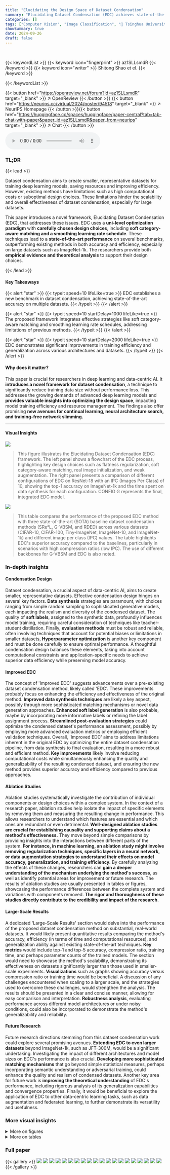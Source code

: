 ```yaml
---
title: "Elucidating the Design Space of Dataset Condensation"
summary: "Elucidating Dataset Condensation (EDC) achieves state-of-the-art accuracy in dataset condensation by implementing soft category-aware matching and a smoothing learning rate schedule, improving model t..."
categories: []
tags: ["Computer Vision", "Image Classification", "🏢 Tsinghua University",]
showSummary: true
date: 2024-09-26
draft: false
---
```


<br>

{{< keywordList >}}
{{< keyword icon="fingerprint" >}} az1SLLsmdR {{< /keyword >}}
{{< keyword icon="writer" >}} Shitong Shao et el. {{< /keyword >}}
 
{{< /keywordList >}}

{{< button href="https://openreview.net/forum?id=az1SLLsmdR" target="_blank" >}}
↗ OpenReview
{{< /button >}}
{{< button href="https://neurips.cc/virtual/2024/poster/94518" target="_blank" >}}
↗ NeurIPS Homepage
{{< /button >}}{{< button href="https://huggingface.co/spaces/huggingface/paper-central?tab=tab-chat-with-paper&paper_id=az1SLLsmdR&paper_from=neurips" target="_blank" >}}
↗ Chat
{{< /button >}}



<audio controls>
    <source src="https://ai-paper-reviewer.com/az1SLLsmdR/podcast.wav" type="audio/wav">
    Your browser does not support the audio element.
</audio>


### TL;DR


{{< lead >}}

Dataset condensation aims to create smaller, representative datasets for training deep learning models, saving resources and improving efficiency.  However, existing methods have limitations such as high computational costs or suboptimal design choices.  These limitations hinder the scalability and overall effectiveness of dataset condensation, especially for large datasets.



This paper introduces a novel framework, Elucidating Dataset Condensation (EDC), that addresses these issues.  EDC uses a **uni-level optimization paradigm** with **carefully chosen design choices**, including **soft category-aware matching and a smoothing learning rate schedule**. These techniques lead to a **state-of-the-art performance** on several benchmarks, outperforming existing methods in both accuracy and efficiency, especially on large datasets such as ImageNet-1k.  The researchers provide both **empirical evidence and theoretical analysis** to support their design choices.

{{< /lead >}}


#### Key Takeaways

{{< alert "star" >}}
{{< typeit speed=10 lifeLike=true >}} EDC establishes a new benchmark in dataset condensation, achieving state-of-the-art accuracy on multiple datasets. {{< /typeit >}}
{{< /alert >}}

{{< alert "star" >}}
{{< typeit speed=10 startDelay=1000 lifeLike=true >}} The proposed framework integrates effective strategies like soft category-aware matching and smoothing learning rate schedules, addressing limitations of previous methods. {{< /typeit >}}
{{< /alert >}}

{{< alert "star" >}}
{{< typeit speed=10 startDelay=2000 lifeLike=true >}} EDC demonstrates significant improvements in training efficiency and generalization across various architectures and datasets. {{< /typeit >}}
{{< /alert >}}

#### Why does it matter?
This paper is crucial for researchers in deep learning and data-centric AI. It **introduces a novel framework for dataset condensation**, a technique to significantly reduce training data size without performance loss.  This addresses the growing demands of advanced deep learning models and **provides valuable insights into optimizing the design space**, impacting model training efficiency and resource management. The findings also offer promising **new avenues for continual learning, neural architecture search, and training-free network slimming.**

------
#### Visual Insights



![](https://ai-paper-reviewer.com/az1SLLsmdR/figures_1_1.jpg)

> This figure illustrates the Elucidating Dataset Condensation (EDC) framework. The left panel shows a flowchart of the EDC process, highlighting key design choices such as flatness regularization, soft category-aware matching, real image initialization, and weak augmentation.  The right panel presents a comparison of different configurations of EDC on ResNet-18 with an IPC (Images Per Class) of 10, showing the top-1 accuracy on ImageNet-1k and the time spent on data synthesis for each configuration.  CONFIG G represents the final, integrated EDC model.





![](https://ai-paper-reviewer.com/az1SLLsmdR/tables_6_1.jpg)

> This table compares the performance of the proposed EDC method with three state-of-the-art (SOTA) baseline dataset condensation methods (SRe²L, G-VBSM, and RDED) across various datasets (CIFAR-10, CIFAR-100, Tiny-ImageNet, ImageNet-10, and ImageNet-1k) and different image per class (IPC) values.  The table highlights EDC's superior accuracy compared to the baselines, particularly in scenarios with high compression ratios (low IPC). The use of different backbones for G-VBSM and EDC is also noted.





### In-depth insights


#### Condensation Design
Dataset condensation, a crucial aspect of data-centric AI, aims to create smaller, representative datasets.  Effective condensation design hinges on several key factors. **Data synthesis** strategies are paramount, with choices ranging from simple random sampling to sophisticated generative models, each impacting the realism and diversity of the condensed dataset.  The quality of **soft labels**, assigned to the synthetic data, profoundly influences model training, requiring careful consideration of techniques like teacher-student distillation.  Finally, **evaluation methods** must be robust and reliable, often involving techniques that account for potential biases or limitations in smaller datasets,  **Hyperparameter optimization** is another key component and must be done carefully to ensure optimal performance. A thoughtful condensation design balances these elements, taking into account computational constraints and application-specific needs to achieve superior data efficiency while preserving model accuracy.

#### Improved EDC
The concept of 'Improved EDC' suggests advancements over a pre-existing dataset condensation method, likely called 'EDC'.  These improvements probably focus on enhancing the efficiency and effectiveness of the original method.  **Improved data synthesis techniques** are likely a key aspect, possibly through more sophisticated matching mechanisms or novel data generation approaches.  **Enhanced soft label generation** is also probable, maybe by incorporating more informative labels or refining the label assignment process.  **Streamlined post-evaluation strategies** could optimize the condensed dataset's performance assessment, possibly by employing more advanced evaluation metrics or employing efficient validation techniques.  Overall, 'Improved EDC' aims to address limitations inherent in the original EDC by optimizing the entire dataset condensation pipeline, from data synthesis to final evaluation, resulting in a more robust and efficient method.  **Key improvements** likely involve reducing computational costs while simultaneously enhancing the quality and generalizability of the resulting condensed dataset, and ensuring the new method provides superior accuracy and efficiency compared to previous approaches.

#### Ablation Studies
Ablation studies systematically investigate the contribution of individual components or design choices within a complex system.  In the context of a research paper, ablation studies help isolate the impact of specific elements by removing them and measuring the resulting change in performance. This allows researchers to understand which features are essential and which ones are redundant or even detrimental. **Well-designed ablation studies are crucial for establishing causality and supporting claims about a method's effectiveness.** They move beyond simple comparisons by providing insights into the interactions between different parts of the system.  **For instance, in machine learning, an ablation study might involve removing regularization techniques, specific layers in a neural network, or data augmentation strategies to understand their effects on model accuracy, generalization, and training efficiency.**  By carefully analyzing the effects of these changes, researchers can **gain a deeper understanding of the mechanism underlying the method's success**, as well as identify potential areas for improvement or future research. The results of ablation studies are usually presented in tables or figures, showcasing the performance differences between the complete system and variations with components removed.  **The rigor and thoroughness of these studies directly contribute to the credibility and impact of the research.**

#### Large-Scale Results
A dedicated 'Large-Scale Results' section would delve into the performance of the proposed dataset condensation method on substantial, real-world datasets.  It would likely present quantitative results comparing the method's accuracy, efficiency (in terms of time and computational resources), and generalization ability against existing state-of-the-art techniques.  **Key metrics** would include top-1 and top-5 accuracy, compression ratio, training time, and perhaps parameter counts of the trained models.  The section would need to showcase the method's scalability, demonstrating its effectiveness on datasets significantly larger than those used in smaller-scale experiments. **Visualizations** such as graphs showing accuracy versus compression ratio or training time would be beneficial.  A discussion of any challenges encountered when scaling to a larger scale, and the strategies used to overcome these challenges, would strengthen the analysis.  The results should be presented in a clear and concise manner, allowing for easy comparison and interpretation.  **Robustness analysis**, evaluating performance across different model architectures or under noisy conditions, could also be incorporated to demonstrate the method's generalizability and reliability.

#### Future Research
Future research directions stemming from this dataset condensation work could explore several promising avenues. **Extending EDC to even larger datasets** beyond ImageNet-1k, such as JFT-300M, would be a significant undertaking.  Investigating the impact of different architectures and model sizes on EDC's performance is also crucial.  **Developing more sophisticated matching mechanisms** that go beyond simple statistical measures, perhaps incorporating semantic understanding or adversarial training, could enhance the quality and realism of condensed datasets.  Another key area for future work is **improving the theoretical understanding** of EDC's performance, including rigorous analysis of its generalization capabilities and convergence properties. Finally, it would be beneficial to explore the application of EDC to other data-centric learning tasks, such as data augmentation and federated learning, to further demonstrate its versatility and usefulness.


### More visual insights

<details>
<summary>More on figures
</summary>


![](https://ai-paper-reviewer.com/az1SLLsmdR/figures_3_1.jpg)

> This figure illustrates the Elucidating Dataset Condensation (EDC) framework. The left panel shows a flowchart summarizing the key design choices incorporated into EDC for ImageNet-1k dataset condensation, highlighting improvements in data synthesis, soft label generation, and post-evaluation.  The right panel presents a comparison of different configurations of EDC, showcasing the impact of individual design choices on model accuracy and training time using a ResNet-18 model with an IPC of 10.  This comparison demonstrates the effectiveness of the complete EDC framework (CONFIG G).


![](https://ai-paper-reviewer.com/az1SLLsmdR/figures_4_1.jpg)

> This figure compares the data synthesis process using real image initialization versus random initialization (using Gaussian noise).  It shows three stages of the synthesis process (iterations 1, 20, and 1000) for both methods. Real image initialization starts with actual images from the original dataset, leading to more realistic and coherent image generation over the iterations. Random initialization, starting with noise, produces less realistic and more distorted images, especially in the initial stages. The figure visually demonstrates how real image initialization leads to better image quality and potentially improved model performance after the condensation process.


![](https://ai-paper-reviewer.com/az1SLLsmdR/figures_8_1.jpg)

> This figure illustrates the Elucidating Dataset Condensation (EDC) framework. The left panel shows a summary of the key design choices that contribute to EDC's improved performance on ImageNet-1k.  The right panel presents a quantitative comparison of different configurations of EDC, highlighting the impact of these design choices on accuracy and computational efficiency. Each configuration is evaluated using ResNet-18 with an IPC (Images Per Class) of 10.  The 'CONFIG G' refers to the complete EDC model, representing the optimal configuration.


![](https://ai-paper-reviewer.com/az1SLLsmdR/figures_22_1.jpg)

> This figure displays example images generated by three different dataset condensation methods: SRe2L, CDA, and G-VBSM.  These methods are all categorized as training-dependent. The images are meant to illustrate the quality of the synthetic data created by these methods. In particular, it highlights that these methods, which begin data synthesis with Gaussian noise, tend to produce images that lack realism and fail to convey clear semantics. This supports a main point of the paper that previous approaches had significant limitations and demonstrates the need for a new approach.


![](https://ai-paper-reviewer.com/az1SLLsmdR/figures_23_1.jpg)

> This figure illustrates the Elucidating Dataset Condensation (EDC) framework. The left panel shows a flowchart summarizing the key design choices for dataset condensation, emphasizing improvements over existing methods. The right panel presents a quantitative comparison of different configurations of EDC, highlighting the impact of individual design choices (e.g., soft category-aware matching, smoothing learning rate, etc.) on the final performance (accuracy and time cost) when using a ResNet-18 model with an IPC of 10 on the ImageNet-1k dataset.  CONFIG G represents the complete EDC approach.


![](https://ai-paper-reviewer.com/az1SLLsmdR/figures_26_1.jpg)

> This figure illustrates the proposed Elucidating Dataset Condensation (EDC) method. The left panel shows a flowchart summarizing the design choices made for data synthesis, soft label generation, and evaluation stages. The right panel presents a table comparing different configurations of EDC, showing their top-1 accuracy on ImageNet-1k using a ResNet-18 model with an IPC of 10, and the time taken for data synthesis. The best performing configuration is labeled as CONFIG G, representing the complete EDC method.


![](https://ai-paper-reviewer.com/az1SLLsmdR/figures_27_1.jpg)

> This figure illustrates the Elucidating Dataset Condensation (EDC) framework. The left panel shows the key design choices integrated into EDC, categorized into three stages: Data Synthesis, Soft Label Generation, and Post-Evaluation. The right panel presents a comparison of different EDC configurations on ResNet-18 with an IPC of 10, highlighting their accuracy, training time, and resource utilization.  The configurations (CONFIG A-G) represent incremental improvements to the approach, with CONFIG G representing the final, optimized EDC model.


![](https://ai-paper-reviewer.com/az1SLLsmdR/figures_28_1.jpg)

> This figure illustrates the Elucidating Dataset Condensation (EDC) framework. The left panel shows a summary of the design choices that improved the performance of dataset condensation on ImageNet-1k.  The right panel presents a comparison of different configurations of EDC on ResNet-18 model with an IPC of 10, showcasing the trade-offs between accuracy, time spent for data synthesis, and other factors.  CONFIG G represents the complete and optimized EDC approach.


![](https://ai-paper-reviewer.com/az1SLLsmdR/figures_29_1.jpg)

> This figure illustrates the Elucidating Dataset Condensation (EDC) framework. The left panel shows a summary of the key design choices incorporated into EDC for improving dataset condensation on ImageNet-1k.  The right panel presents a quantitative comparison of different configurations of EDC, highlighting the impact of each design choice on the model's accuracy and the time required for data synthesis using a ResNet-18 model with an IPC of 10.  The final configuration, denoted as CONFIG G, represents the complete EDC method.


![](https://ai-paper-reviewer.com/az1SLLsmdR/figures_30_1.jpg)

> This figure illustrates the proposed Elucidating Dataset Condensation (EDC) method. The left panel shows a flowchart summarizing the key design choices that improve EDC's performance, including real image initialization, soft category-aware matching, smoothing LR schedule, and EMA-based evaluation. The right panel presents a table comparing different configurations of EDC on ResNet-18 with an IPC of 10, showing their top-1 accuracy, time spent for data synthesis, batch size, memory usage and other hyperparameters. CONFIG G represents the complete EDC model.


</details>




<details>
<summary>More on tables
</summary>


![](https://ai-paper-reviewer.com/az1SLLsmdR/tables_6_2.jpg)
> This table compares the performance of the proposed EDC method against three state-of-the-art (SOTA) baseline methods for dataset condensation across different datasets (CIFAR-10, CIFAR-100, Tiny-ImageNet, ImageNet-10, and ImageNet-1k) and image processing compression (IPC) rates.  The table highlights the superior accuracy achieved by EDC, especially at higher IPC values, demonstrating its efficiency and effectiveness in various settings and model architectures.

![](https://ai-paper-reviewer.com/az1SLLsmdR/tables_7_1.jpg)
> This ablation study on ImageNet-1k with an IPC of 10 investigates the impact of several design choices on model performance.  The left half of the table shows the effect of varying the slowdown coefficient (ζ) in the smoothing learning rate schedule on ResNet-18, ResNet-50, and ResNet-101 architectures. The right half evaluates the combined effects of real image initialization, smoothing learning rate schedule, and a smaller batch size, showing the performance improvements achieved through these modifications.

![](https://ai-paper-reviewer.com/az1SLLsmdR/tables_7_2.jpg)
> This table presents ablation study results on ImageNet-1k with an IPC of 10.  It examines the impact of different choices in the flatness regularization strategy on model performance across various network architectures (ResNet-18, ResNet-50, DenseNet-121).  Specifically, it investigates the effects of varying the loss type (LFR, L'FR, vanilla SAM), loss weight, and hyperparameters β and τ on the final accuracy achieved.

![](https://ai-paper-reviewer.com/az1SLLsmdR/tables_8_1.jpg)
> This table presents the ablation study results on ImageNet-1k with an IPC of 10. It investigates the impact of several design choices on the model's performance.  The design choices include soft category-aware matching (parameter α), weak augmentation (scale parameter ζ), and EMA-based evaluation. The table shows the Top-1 accuracy achieved by ResNet-18, ResNet-50, and ResNet-101 models under different configurations of these design choices. Each row represents a different combination of the design choices, allowing for an analysis of their individual and combined effects on the model's accuracy.

![](https://ai-paper-reviewer.com/az1SLLsmdR/tables_12_1.jpg)
> This table compares the proposed EDC method with three state-of-the-art (SOTA) baseline dataset condensation methods (SRe2L, G-VBSM, and RDED) across various datasets (CIFAR-10, CIFAR-100, Tiny-ImageNet, ImageNet-10, and ImageNet-1k) and different image per class (IPC) values.  It shows the top-1 accuracy achieved by each method on each dataset and IPC. Notably, it highlights that while SRe2L and RDED use ResNet-18 for their data synthesis, G-VBSM and EDC utilize multiple different backbone network architectures.

![](https://ai-paper-reviewer.com/az1SLLsmdR/tables_12_2.jpg)
> This table compares the performance of the proposed Elucidating Dataset Condensation (EDC) method against state-of-the-art (SOTA) baseline methods for dataset condensation.  It shows the top-1 accuracy achieved on various datasets (CIFAR-10, CIFAR-100, Tiny-ImageNet, ImageNet-10, and ImageNet-1k) using different Image Processing Counts (IPC) values and different network architectures (ResNet-18, ResNet-50, ResNet-101, MobileNet-V2). The results demonstrate that EDC outperforms SOTA methods across various datasets, IPCs, and model architectures.  Note that SRe²L and RDED use ResNet-18 for data synthesis, while G-VBSM and EDC use a variety of backbone networks.

![](https://ai-paper-reviewer.com/az1SLLsmdR/tables_12_3.jpg)
> This table compares the performance of the proposed Elucidating Dataset Condensation (EDC) method with state-of-the-art (SOTA) baseline methods for dataset condensation.  The comparison is made across different datasets (CIFAR-10, CIFAR-100, Tiny-ImageNet, ImageNet-10, and ImageNet-1k) and at various Image Per Class (IPC) values, representing different compression ratios.  It highlights EDC's superior accuracy and efficiency compared to SOTA methods, especially at higher compression ratios (lower IPC).  Note that while SRe2L and RDED use ResNet-18 for data synthesis, EDC and G-VBSM explore the use of various backbones.

![](https://ai-paper-reviewer.com/az1SLLsmdR/tables_12_4.jpg)
> This table compares the performance of the proposed Elucidate Dataset Condensation (EDC) method with state-of-the-art (SOTA) baseline methods for dataset condensation.  It shows the top-1 accuracy achieved on various datasets (CIFAR-10, CIFAR-100, Tiny-ImageNet, ImageNet-10, and ImageNet-1k) using different image per class (IPC) values. The table also highlights that while SOTA methods like SRe2L and RDED use ResNet-18 for data synthesis, EDC utilizes a variety of backbones, demonstrating its adaptability and superior performance.

![](https://ai-paper-reviewer.com/az1SLLsmdR/tables_12_5.jpg)
> This table compares the proposed Elucidating Dataset Condensation (EDC) method with other state-of-the-art (SOTA) dataset condensation methods.  The comparison is made across several datasets (CIFAR-10, CIFAR-100, Tiny-ImageNet, ImageNet-10, and ImageNet-1k) and different image processing computation (IPC) values (1, 10, 50).  The table shows the top-1 accuracy achieved by each method for each dataset and IPC. Importantly, it highlights that EDC outperforms the other methods in almost all scenarios, underscoring its effectiveness. The table also notes that SRe²L and RDED use ResNet-18 for the data synthesis process, whereas G-VBSM and EDC utilize a broader range of backbones, adding to the versatility of the EDC approach.

![](https://ai-paper-reviewer.com/az1SLLsmdR/tables_12_6.jpg)
> This table compares the performance of the proposed EDC method with other state-of-the-art (SOTA) dataset condensation methods across several datasets (CIFAR-10, CIFAR-100, Tiny-ImageNet, ImageNet-10, and ImageNet-1k) at different IPC (Images Per Class) values.  It shows the top-1 accuracy achieved by each method, highlighting the superior performance of EDC across various datasets and model architectures (ResNet-18, ResNet-50, ResNet-101, and MobileNet-V2).  Note that SRe2L and RDED used ResNet-18 for data synthesis, while G-VBSM and EDC utilized multiple backbones.

![](https://ai-paper-reviewer.com/az1SLLsmdR/tables_13_1.jpg)
> This table compares the performance of the proposed Elucidate Dataset Condensation (EDC) method with state-of-the-art (SOTA) baseline methods for dataset condensation on various datasets and image classification tasks.  It shows the top-1 accuracy achieved by different methods on several datasets (CIFAR-10, CIFAR-100, Tiny-ImageNet, ImageNet-10, and ImageNet-1k) at different Image Per Class (IPC) ratios.  The table highlights that EDC outperforms SOTA methods, especially at lower IPC values (higher compression ratios), demonstrating its superior efficiency and effectiveness in transferring critical attributes to smaller synthetic datasets.

![](https://ai-paper-reviewer.com/az1SLLsmdR/tables_13_2.jpg)
> This table compares the proposed Elucidating Dataset Condensation (EDC) method with other state-of-the-art (SOTA) dataset condensation methods.  It shows the top-1 accuracy achieved on various datasets (CIFAR-10, CIFAR-100, Tiny-ImageNet, ImageNet-10, and ImageNet-1k) at different IPC (Images Per Class) values.  The table highlights EDC's superior performance across different datasets and model architectures (ResNet-18, ResNet-50, ResNet-101, MobileNet-V2), particularly at higher compression ratios (lower IPC values). It also notes that while some SOTA methods use a single model architecture (ResNet-18), EDC uses a variety of models for comparison.

![](https://ai-paper-reviewer.com/az1SLLsmdR/tables_13_3.jpg)
> This table compares the performance of the proposed Elucidate Dataset Condensation (EDC) method with three state-of-the-art (SOTA) baseline methods (SRe²L, G-VBSM, and RDED) for dataset condensation on various datasets (CIFAR-10, CIFAR-100, Tiny-ImageNet, ImageNet-10, and ImageNet-1k) and different image processing counts (IPC).  The table shows that EDC consistently outperforms the other methods across all datasets and IPCs. Note that SRe²L and RDED use ResNet-18 for data synthesis, while G-VBSM and EDC use a variety of backbones.

![](https://ai-paper-reviewer.com/az1SLLsmdR/tables_13_4.jpg)
> This table compares the performance of the proposed Elucidating Dataset Condensation (EDC) method against state-of-the-art (SOTA) baseline dataset condensation methods, namely SRe²L, G-VBSM, and RDED.  The comparison is done across various datasets (CIFAR-10, CIFAR-100, Tiny-ImageNet, ImageNet-10, and ImageNet-1k) and at different Image Per Class (IPC) values.  It highlights EDC's superior accuracy and efficiency, especially at higher compression ratios (lower IPC). The use of ResNet-18 for the SOTA baselines vs. varying backbones for EDC is also noted.

![](https://ai-paper-reviewer.com/az1SLLsmdR/tables_13_5.jpg)
> This ablation study investigates the impact of different numbers of backbones on the performance of G-VBSM for CIFAR-10 dataset with IPC 10.  It compares the original 5 backbones used in G-VBSM against using 100 backbones (MTT) and a new setting of 8 backbones to show the optimal backbone combination for better performance.  The results demonstrate that the new backbone setting improves the accuracy across ResNet-18, AlexNet and VGG11-BN.

![](https://ai-paper-reviewer.com/az1SLLsmdR/tables_22_1.jpg)
> This ablation study investigates the impact of different backbone choices for the data synthesis stage of the EDC method on ImageNet-1k using an IPC of 10.  The table shows the top-1 accuracy achieved using ResNet-18 as the verified model, varying the observer model across different architectures (ResNet-18, MobileNet-V2, EfficientNet-B0, ShuffleNet-V2, WRN-40-2, AlexNet, ConvNext-Tiny, DenseNet-121).  The results highlight the relative performance of each backbone in this specific stage of the dataset condensation process.

![](https://ai-paper-reviewer.com/az1SLLsmdR/tables_22_2.jpg)
> This table presents the ablation study results on the ImageNet-1k dataset with an IPC of 1, focusing on the impact of different backbone choices for soft label generation within the EDC framework.  The experiment uses CONFIG G (with ς = 2).  The table shows that the combination of ResNet-18, MobileNet-V2, EfficientNet-B0, ShuffleNet-V2 and AlexNet for soft label generation results in the best performance.

![](https://ai-paper-reviewer.com/az1SLLsmdR/tables_23_1.jpg)
> This ablation study investigates the impact of the slowdown coefficient (ζ) in the smoothing learning rate schedule on the performance of the MobileNet-V2 model for ImageNet-1k dataset condensation with an IPC of 10.  The results show how different values of ζ affect the model's top-1 accuracy.

![](https://ai-paper-reviewer.com/az1SLLsmdR/tables_23_2.jpg)
> This ablation study investigates the impact of different Adaptive Learning Rate Scheduler (ALRS) settings on the performance of the model after dataset condensation on ImageNet-1k with an IPC of 10.  The table shows that while ALRS doesn't provide a clear performance boost, certain settings achieve results close to the optimal configuration.

![](https://ai-paper-reviewer.com/az1SLLsmdR/tables_24_1.jpg)
> This table presents ablation study results on ImageNet-1k with an IPC of 40, focusing specifically on evaluating the impact of different learning rate schedulers during the post-evaluation phase.  It compares the performance of using a standard smoothing learning rate schedule against the proposed early Smoothing-later Steep Learning Rate Schedule (SSRS). The results show that SSRS improves performance without introducing additional computational overhead.

![](https://ai-paper-reviewer.com/az1SLLsmdR/tables_24_2.jpg)
> This table presents the ablation study on the impact of EMA Rate on the performance of the EMA-based evaluation method on ImageNet-1k with an IPC of 10.  Different EMA Rates were tested (0.99, 0.999, 0.9999, 0.999945) and their corresponding top-1 accuracy is reported.  The results show that a specific EMA Rate is most effective for this setting.

![](https://ai-paper-reviewer.com/az1SLLsmdR/tables_24_3.jpg)
> This ablation study investigates the effect of the number of iterations during the post-evaluation phase on the performance of the dataset condensation method EDC on the CIFAR-10 dataset with an IPC of 10.  ResNet-18 is used as the backbone network for both data synthesis and soft label generation.  The hyperparameters are kept consistent with those used in the RDED method. The table shows that the optimal number of iterations is 75, as it achieves the highest accuracy of 42.7%.

![](https://ai-paper-reviewer.com/az1SLLsmdR/tables_24_4.jpg)
> This table compares the performance of the proposed Elucidating Dataset Condensation (EDC) method with three state-of-the-art (SOTA) baseline dataset condensation methods: SRe2L, G-VBSM, and RDED.  The comparison is done across multiple datasets (CIFAR-10, CIFAR-100, Tiny-ImageNet, ImageNet-10, and ImageNet-1k) and different image processing compression ratios (IPC).  The results show that EDC consistently outperforms the baseline methods across all datasets and IPCs, demonstrating its superior accuracy in dataset condensation.

![](https://ai-paper-reviewer.com/az1SLLsmdR/tables_24_5.jpg)
> This table compares the proposed EDC method with state-of-the-art (SOTA) baseline dataset condensation methods (SRe2L, G-VBSM, RDED) across different datasets (CIFAR-10, CIFAR-100, Tiny-ImageNet, ImageNet-10, ImageNet-1k) and image per class (IPC) values.  The table highlights the superior accuracy achieved by EDC, particularly at higher IPC values, showcasing its effectiveness in dataset condensation.

![](https://ai-paper-reviewer.com/az1SLLsmdR/tables_25_1.jpg)
> This table presents the ablation study results on CIFAR-10 with an IPC of 10, focusing on the impact of different learning rate schedulers during the post-evaluation phase.  The schedulers compared include smoothing LR schedule with two different  ζ (slowdown coefficient) values, and MultiStepLR with two different γ (decay rate) values and milestone settings.  The hyperparameters for other settings followed those in Table 10. The table shows the top-1 accuracy achieved by different verified models (ResNet-18, ResNet-50, ResNet-101, and MobileNet-V2) under each scheduler configuration.

![](https://ai-paper-reviewer.com/az1SLLsmdR/tables_31_1.jpg)
> This table presents a comparison of different dataset condensation methods on the ImageNet-21k dataset.  The results show the top-1 accuracy achieved by each method (SRe2L, CDA, RDED, EDC) using a compression ratio of 10, along with the baseline accuracy obtained using the original dataset.  It demonstrates the scalability of EDC to larger datasets.

![](https://ai-paper-reviewer.com/az1SLLsmdR/tables_31_2.jpg)
> This table compares the performance of the proposed Elucidating Dataset Condensation (EDC) method against state-of-the-art (SOTA) baseline methods for dataset condensation.  It shows the top-1 accuracy achieved on various datasets (CIFAR-10, CIFAR-100, Tiny-ImageNet, ImageNet-10, and ImageNet-1k) using different Image Processing Counts (IPC) values, representing different compression ratios.  The table highlights that EDC outperforms other methods, especially at higher IPC values, indicating its effectiveness in generating high-quality condensed datasets.

![](https://ai-paper-reviewer.com/az1SLLsmdR/tables_31_3.jpg)
> This table compares the performance of the proposed Elucidating Dataset Condensation (EDC) method against state-of-the-art (SOTA) baseline methods for dataset condensation on various datasets (CIFAR-10, CIFAR-100, Tiny-ImageNet, ImageNet-10, and ImageNet-1k) and at different IPCs (images per class).  The table shows that EDC achieves superior accuracy compared to SOTA methods across all datasets and IPCs. Notably, the table highlights that SRe2L and RDED use ResNet-18 architecture for data synthesis, while G-VBSM and EDC use various backbones, demonstrating the versatility and effectiveness of EDC.

![](https://ai-paper-reviewer.com/az1SLLsmdR/tables_33_1.jpg)
> This table compares the performance of the proposed Elucidate Dataset Condensation (EDC) method with state-of-the-art (SOTA) baseline methods for dataset condensation across different datasets (CIFAR-10, CIFAR-100, Tiny-ImageNet, ImageNet-10, and ImageNet-1k) and image per class (IPC) values.  It highlights EDC's superior accuracy and efficiency, particularly on larger datasets. Note that different methods use different backbone networks for comparison.

</details>




### Full paper

{{< gallery >}}
<img src="https://ai-paper-reviewer.com/az1SLLsmdR/1.png" class="grid-w50 md:grid-w33 xl:grid-w25" />
<img src="https://ai-paper-reviewer.com/az1SLLsmdR/2.png" class="grid-w50 md:grid-w33 xl:grid-w25" />
<img src="https://ai-paper-reviewer.com/az1SLLsmdR/3.png" class="grid-w50 md:grid-w33 xl:grid-w25" />
<img src="https://ai-paper-reviewer.com/az1SLLsmdR/4.png" class="grid-w50 md:grid-w33 xl:grid-w25" />
<img src="https://ai-paper-reviewer.com/az1SLLsmdR/5.png" class="grid-w50 md:grid-w33 xl:grid-w25" />
<img src="https://ai-paper-reviewer.com/az1SLLsmdR/6.png" class="grid-w50 md:grid-w33 xl:grid-w25" />
<img src="https://ai-paper-reviewer.com/az1SLLsmdR/7.png" class="grid-w50 md:grid-w33 xl:grid-w25" />
<img src="https://ai-paper-reviewer.com/az1SLLsmdR/8.png" class="grid-w50 md:grid-w33 xl:grid-w25" />
<img src="https://ai-paper-reviewer.com/az1SLLsmdR/9.png" class="grid-w50 md:grid-w33 xl:grid-w25" />
<img src="https://ai-paper-reviewer.com/az1SLLsmdR/10.png" class="grid-w50 md:grid-w33 xl:grid-w25" />
<img src="https://ai-paper-reviewer.com/az1SLLsmdR/11.png" class="grid-w50 md:grid-w33 xl:grid-w25" />
<img src="https://ai-paper-reviewer.com/az1SLLsmdR/12.png" class="grid-w50 md:grid-w33 xl:grid-w25" />
<img src="https://ai-paper-reviewer.com/az1SLLsmdR/13.png" class="grid-w50 md:grid-w33 xl:grid-w25" />
<img src="https://ai-paper-reviewer.com/az1SLLsmdR/14.png" class="grid-w50 md:grid-w33 xl:grid-w25" />
<img src="https://ai-paper-reviewer.com/az1SLLsmdR/15.png" class="grid-w50 md:grid-w33 xl:grid-w25" />
<img src="https://ai-paper-reviewer.com/az1SLLsmdR/16.png" class="grid-w50 md:grid-w33 xl:grid-w25" />
<img src="https://ai-paper-reviewer.com/az1SLLsmdR/17.png" class="grid-w50 md:grid-w33 xl:grid-w25" />
<img src="https://ai-paper-reviewer.com/az1SLLsmdR/18.png" class="grid-w50 md:grid-w33 xl:grid-w25" />
<img src="https://ai-paper-reviewer.com/az1SLLsmdR/19.png" class="grid-w50 md:grid-w33 xl:grid-w25" />
<img src="https://ai-paper-reviewer.com/az1SLLsmdR/20.png" class="grid-w50 md:grid-w33 xl:grid-w25" />
{{< /gallery >}}